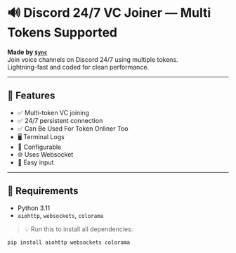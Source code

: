 # 🔊 Discord 24/7 VC Joiner — Multi Tokens Supported

**Made by [`$ync`](https://discord.com/channels/@me/1289193268340326455)**  
Join voice channels on Discord 24/7 using multiple tokens.  
Lightning-fast and coded for clean performance.

---

## 🚀 Features

- ✅ Multi-token VC joining
- ✅ 24/7 persistent connection
- ✅ Can Be Used For Token Onliner Too
- 🖥️ Terminal Logs 
- 👤 Configurable 
- 🌐 Uses Websocket
- 🔐 Easy input

---

## 🧠 Requirements

- Python 3.11
- `aiohttp`, `websockets`, `colorama`

> 💡 Run this to install all dependencies:
```bash
pip install aiohttp websockets colorama
